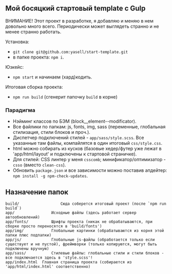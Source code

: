 ## Мой босяцкий стартовый template с Gulp

ВНИМАНИЕ! Этот проект в разработке, я добавляю и меняю в нем довольно много всего. Периодически может выглядеть странно и не менее странно работать.

Установка:
- `git clone git@github.com:yasell/start-template.git`
- в папке проекта: `npm i`.

Юзкейс:
- `npm start` и начинаем (хард)кодить.

Итоговая сборка проекта:
- `npm run build` (сгенерит папочку `build` в корне)

### Парадигма

- Нэйминг классов по БЭМ (block__element--modificator).
- Все файлики по папкам: js, fonts, img, sass (переменные, глобальная стилизация, стили блоков и проч.).
- Диспетчер подключений стилей - `app/sass/style.scss`. Все указанные там файлы, компайлятся в один итоговый `css/style.css`.
- html можно собирать из кусков (базовые хедер/футер уже лежат в 'app/html/layout' и подключены к стартовой страничке).
- Для стилей: CSS линтер у меня `csscomb`; минификатор/оптимизатор - `csso` (вместо `clean-css`).
- Обновить `package.json` и все зависимости можно поставив апдейтер: `npm install -g npm-check-updates`.

## Назначение папок

```
build/  				Сюда соберется итоговый проект (после `npm run build`)
app/        		Исходные файлы (здесь работает сервер автообновлений)
app/fonts/  		Шрифты проекта (никак не обрабатываются, при сборке просто переносятся в 'build/fonts')
app/img/    		Глобальные картинки (обрабатываются из корня этой папки плюс подпапки)
app/js/     		Глобальные js-файлы (обработается только если существует и не пустой), фреймворки (только копируются, могут быть подключены вручную)
app/sass/   		Стилевые файлы: глобальные стили и стили блоков - все подключается здесь в 'style.scss'!
app/index.html  Главная страница проекта (собирается из 'app/html/index.html' соответственно)
```
